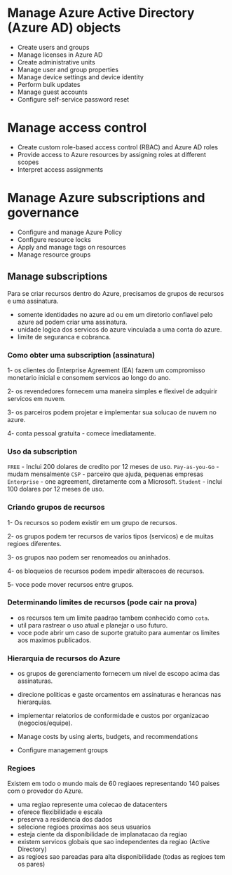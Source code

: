 # Manage Azure Active Directory (Azure AD) objects 
- Create users and groups
- Manage licenses in Azure AD
- Create administrative units
- Manage user and group properties
- Manage device settings and device identity
- Perform bulk updates
- Manage guest accounts
- Configure self-service password reset

# Manage access control
- Create custom role-based access control (RBAC) and Azure AD roles
- Provide access to Azure resources by assigning roles at different scopes
- Interpret access assignments

# Manage Azure subscriptions and governance
- Configure and manage Azure Policy
- Configure resource locks
- Apply and manage tags on resources
- Manage resource groups

## Manage subscriptions
Para se criar recursos dentro do Azure, precisamos de grupos de recursos e uma assinatura.

- somente identidades no azure ad ou em um diretorio confiavel pelo azure ad podem criar uma assinatura.
- unidade logica dos servicos do azure vinculada a uma conta do azure.
- limite de seguranca e cobranca.

### Como obter uma subscription (assinatura)
1- os clientes do Enterprise Agreement (EA) fazem um compromisso monetario inicial e consomem servicos ao longo do ano.

2- os revendedores fornecem uma maneira simples e flexivel de adquirir servicos em nuvem.

3- os parceiros podem projetar e implementar sua solucao de nuvem no azure.

4- conta pessoal gratuita - comece imediatamente.

### Uso da subscription
`FREE` - Inclui 200 dolares de credito por 12 meses de uso.
`Pay-as-you-Go` - mudam mensalmente
`CSP` - parceiro que ajuda, pequenas empresas
`Enterprise` - one agreement, diretamente com a Microsoft.
`Student` - inclui 100 dolares por 12 meses de uso.

### Criando grupos de recursos
1- Os recursos so podem existir em um grupo de recursos.

2- os grupos podem ter recursos de varios tipos (servicos) e de muitas regioes diferentes.

3- os grupos nao podem ser renomeados ou aninhados.

4- os bloqueios de recursos  podem impedir alteracoes de recursos.

5- voce pode mover recursos entre grupos.

### Determinando limites de recursos (pode cair na prova)
- os recursos tem um limite paadrao tambem conhecido como `cota`.
- util para rastrear o uso atual e planejar o uso futuro.
- voce pode abrir um caso de suporte gratuito para aumentar os limites aos maximos publicados.

### Hierarquia de recursos do Azure
- os grupos de gerenciamento fornecem um nivel de escopo acima das assinaturas.
- direcione politicas e gaste orcamentos em assinaturas e herancas nas hierarquias.
- implementar relatorios de conformidade e custos por organizacao (negocios/equipe).










- Manage costs by using alerts, budgets, and recommendations
- Configure management groups

### Regioes
Existem em todo o mundo mais de 60 regiaoes representando 140 paises com o provedor do Azure.

- uma regiao represente uma colecao de datacenters
- oferece flexibilidade e escala
- preserva a residencia dos dados
- selecione regioes proximas aos seus usuarios
- esteja ciente da disponibilidade de implanatacao da regiao
- existem servicos globais que sao independentes da regiao (Active Directory)
- as regioes sao pareadas para alta disponibilidade (todas as regioes tem os pares)







